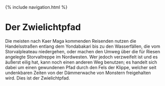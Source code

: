 {% include navigation.html %}

# Der Zwielichtpfad

Die meisten nach Kaer Maga kommenden Reisenden nutzen die Handelsstraßen entlang dem Yondabakari bis zu den Wasserfällen, die vom Storvalpleateau niedergehen, oder machen den Umweg über die für Riesen angelegte Storvaltreppe im Nordwesten. Wer jedoch verzweifelt ist und es äußerst eilig hat, kann noch einen anderen Weg benutzen; es handelt sich dabei um einen gewundenen Pfad durch den Fels der Klippe, welcher seit undenkbaren Zeiten von der Dämmerwache von Monstern freigehalten wird. Dies ist der Zwielichtpfad.
